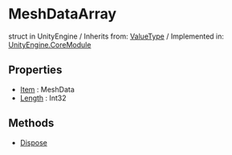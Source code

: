 # MeshDataArray
struct in UnityEngine
 / Inherits from: <a href="https://docs.unity3d.com/6000.0/Documentation/ScriptReference/ValueType.html">ValueType</a> / Implemented in: <a href="https://docs.unity3d.com/6000.0/Documentation/ScriptReference/UnityEngine.CoreModule.html">UnityEngine.CoreModule</a>

## Properties
- <a href="https://docs.unity3d.com/6000.0/Documentation/ScriptReference/MeshDataArray-Item.html">Item</a> : MeshData
- <a href="https://docs.unity3d.com/6000.0/Documentation/ScriptReference/MeshDataArray-Length.html">Length</a> : Int32

## Methods
- <a href="https://docs.unity3d.com/6000.0/Documentation/ScriptReference/MeshDataArray.Dispose.html">Dispose</a>

